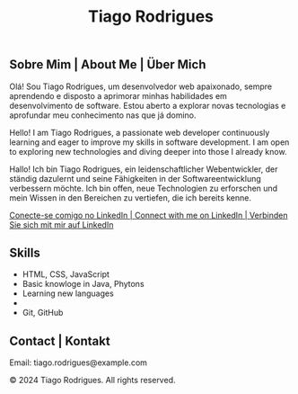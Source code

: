 <!DOCTYPE html>
<html lang="en">
<head>
    <meta charset="UTF-8">
    <meta name="viewport" content="width=device-width, initial-scale=1.0">
    <title>Tiago Rodrigues - Web Developer</title>
    <link rel="stylesheet" href="styles.css">
</head>
<body>
    <header>
        <h1>Tiago Rodrigues</h1>
        <p></p>
    </header>
    <main>
        <section>
            <h2>Sobre Mim | About Me | Über Mich</h2>
            <p>
                <!-- Portuguese -->
                Olá! Sou Tiago Rodrigues, um desenvolvedor web apaixonado, sempre aprendendo e disposto a aprimorar minhas habilidades em desenvolvimento de software. Estou aberto a explorar novas tecnologias e aprofundar meu conhecimento nas que já domino.
            </p>
            <p>
                <!-- English -->
                Hello! I am Tiago Rodrigues, a passionate web developer continuously learning and eager to improve my skills in software development. I am open to exploring new technologies and diving deeper into those I already know.
            </p>
            <p>
                <!-- German -->
                Hallo! Ich bin Tiago Rodrigues, ein leidenschaftlicher Webentwickler, der ständig dazulernt und seine Fähigkeiten in der Softwareentwicklung verbessern möchte. Ich bin offen, neue Technologien zu erforschen und mein Wissen in den Bereichen zu vertiefen, die ich bereits kenne.
            </p>
            <p>
                <a href="https://www.linkedin.com/in/tiago-r-074105226/" target="_blank">Conecte-se comigo no LinkedIn | Connect with me on LinkedIn | Verbinden Sie sich mit mir auf LinkedIn</a>
            </p>
        </section>
        <section>
            <h2>Skills</h2>
            <ul>
                <li>HTML, CSS, JavaScript</li>
                <li>Basic knowloge in Java, Phytons</li>
                <li> Learning new languages <li>
                <li>Git, GitHub</li>
            </ul>
        </section>
        <section>
            <h2>Contact | Kontakt</h2>
            <p>Email: tiago.rodrigues@example.com</p>
        </section>
    </main>
    <footer>
        <p>&copy; 2024 Tiago Rodrigues. All rights reserved.</p>
    </footer>
</body>
</html>
